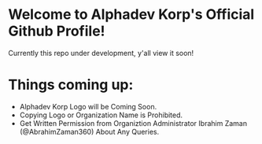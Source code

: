# Welcome to Alphadev Korp's Official Github Profile!

Currently this repo under development, y'all view it soon!

# Things coming up:
* Alphadev Korp Logo will be Coming Soon.
* Copying Logo or Organization Name is Prohibited.
* Get Written Permission from Organiztion Administrator Ibrahim Zaman (@AbrahimZaman360) About Any Queries.
